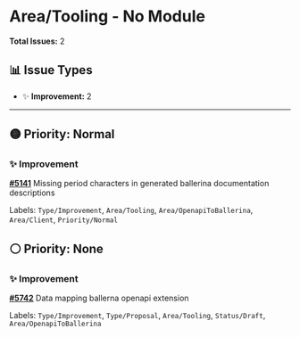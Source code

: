 # Area/Tooling - No Module

**Total Issues:** 2

## 📊 Issue Types

- ✨ **Improvement:** 2

---

## 🟡 Priority: Normal

### ✨ Improvement

**[#5141](https://github.com/ballerina-platform/ballerina-library/issues/5141)** Missing period characters in generated ballerina documentation descriptions

Labels: `Type/Improvement`, `Area/Tooling`, `Area/OpenapiToBallerina`, `Area/Client`, `Priority/Normal`

## ⚪ Priority: None

### ✨ Improvement

**[#5742](https://github.com/ballerina-platform/ballerina-library/issues/5742)** Data mapping ballerna openapi extension

Labels: `Type/Improvement`, `Type/Proposal`, `Area/Tooling`, `Status/Draft`, `Area/OpenapiToBallerina`

